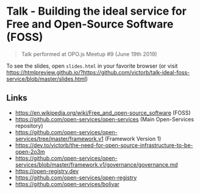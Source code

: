 # Talk - Building the ideal service for Free and Open-Source Software (FOSS)
> Talk performed at OPO.js Meetup #9 (June 19th 2019)

To see the slides, open `slides.html` in your favorite browser (or visit https://htmlpreview.github.io/?https://github.com/victorb/talk-ideal-foss-service/blob/master/slides.html)

## Links

- https://en.wikipedia.org/wiki/Free_and_open-source_software (FOSS)
- https://github.com/open-services/open-services (Main Open-Services repository)
- https://github.com/open-services/open-services/tree/master/framework.v1 (Framework Version 1)
- https://dev.to/victorb/the-need-for-open-source-infrastructure-to-be-open-2o3m
- https://github.com/open-services/open-services/blob/master/framework.v1/governance/governance.md
- https://open-registry.dev
- https://github.com/open-services/open-registry
- https://github.com/open-services/bolivar
